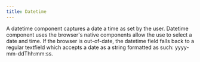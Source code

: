 ```yaml
---
title: Datetime
---
```


A datetime component captures a date a time as set by the user. Datetime component uses the browser's native components allow the use to select a date and time. If the browser is out-of-date, the datetime field falls back to a regular textfield which accepts a date as a string formatted as such: yyyy-mm-ddThh:mm:ss.